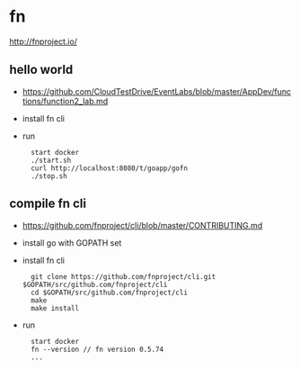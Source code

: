 # fn

http://fnproject.io/

## hello world

- https://github.com/CloudTestDrive/EventLabs/blob/master/AppDev/functions/function2_lab.md
- install fn cli
- run

        start docker
        ./start.sh
        curl http://localhost:8080/t/goapp/gofn
        ./stop.sh

## compile fn cli

- https://github.com/fnproject/cli/blob/master/CONTRIBUTING.md
- install go with GOPATH set
- install fn cli

        git clone https://github.com/fnproject/cli.git $GOPATH/src/github.com/fnproject/cli
        cd $GOPATH/src/github.com/fnproject/cli
        make
        make install

- run

        start docker
        fn --version // fn version 0.5.74
        ...

